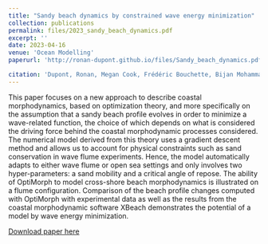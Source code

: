 ```yaml
---
title: "Sandy beach dynamics by constrained wave energy minimization"
collection: publications
permalink: files/2023_sandy_beach_dynamics.pdf
excerpt: ''
date: 2023-04-16
venue: 'Ocean Modelling'
paperurl: 'http://ronan-dupont.github.io/files/Sandy_beach_dynamics.pdf'

citation: 'Dupont, Ronan, Megan Cook, Frédéric Bouchette, Bijan Mohammadi, and Samuel Meulé (2023). “Sandy beach dynamics by constrained wave energy minimization”. In: Ocean Modelling, p. 102197. DOI: doi.org/10.1016/j.ocemod.2023.102197.'
---
```

This paper focuses on a new approach to describe coastal morphodynamics, based on optimization theory, and more specifically on the assumption that a sandy beach profile evolves in order to minimize a wave-related function, the choice of which depends on what is considered the driving force behind the coastal morphodynamic processes considered. The numerical model derived from this theory uses a gradient descent method and allows us to account for physical constraints such as sand conservation in wave flume experiments. Hence, the model automatically adapts to either wave flume or open sea settings and only involves two hyper-parameters: a sand mobility and a critical angle of repose. The ability of OptiMorph to model cross-shore beach morphodynamics is illustrated on a flume configuration. Comparison of the beach profile changes computed with OptiMorph with experimental data as well as the results from the coastal morphodynamic software XBeach demonstrates the potential of a model by wave energy minimization.

[Download paper here](http://ronan-dupont.github.io/files/2023_sandy_beach_dynamics.pdf)

